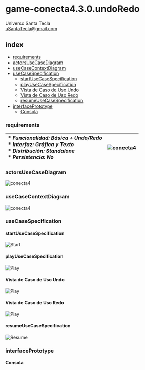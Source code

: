 # game-conecta4.3.0.undoRedo
Universo Santa Tecla  
[uSantaTecla@gmail.com](mailto:uSantaTecla@gmail.com)  
  
## index

* [requirements](#requirements)
* [actorsUseCaseDiagram](#actorsUseCaseDiagram)   
* [useCaseContextDiagram](#useCaseContextDiagram)
* [useCaseSpecification](#useCaseSpecification)
  * [startUseCaseSpecification](#startUseCaseSpecification) 
  * [playUseCaseSpecification](#playUseCaseSpecification) 
  * [Vista de Caso de Uso Undo](#vista-de-caso-de-uso-undo)  
  * [Vista de Caso de Uso Redo](#vista-de-caso-de-uso-redo)  
  * [resumeUseCaseSpecification](#resumeUseCaseSpecification)   
* [interfacePrototype](#interfacePrototype)
  * [Consola](#consola)  

### requirements 

| * _Funcionalidad: **Básica + Undo/Redo**_<br/>  * _Interfaz: **Gráfica y Texto**_<br/>  * _Distribución: **Standalone**_<br/>  * _Persistencia: **No**_<br/> | ![conecta4](../docs/images/conecta4.png) | 
| :------- | :------: |  

### actorsUseCaseDiagram  

![conecta4]() 
### useCaseContextDiagram

![conecta4]()  

### useCaseSpecification

#### startUseCaseSpecification
![Start]()  

#### playUseCaseSpecification 
![Play]()  

#### Vista de Caso de Uso Undo  
![Play]()  

#### Vista de Caso de Uso Redo  
![Play]()  

#### resumeUseCaseSpecification
![Resume]() 

### interfacePrototype 

#### Consola  